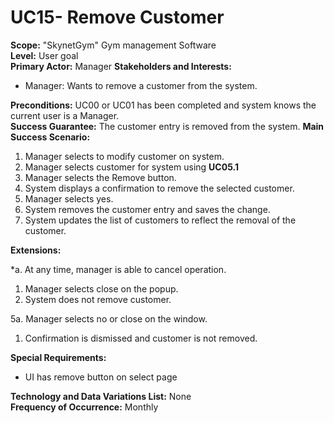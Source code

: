 UC15- Remove Customer
=======================

**Scope:** "SkynetGym" Gym management Software  
**Level:** User goal  
**Primary Actor:** Manager
**Stakeholders and Interests:**

- Manager: Wants to remove a customer from the system.

**Preconditions:** UC00 or UC01 has been completed and system knows the current user is a Manager.  
**Success Guarantee:** The customer entry is removed from the system.
**Main Success Scenario:**

1.	Manager selects to modify customer on system.
2.	Manager selects customer for system using **UC05.1**
3.	Manager selects the Remove button.
4.	System displays a confirmation to remove the selected customer.
5.	Manager selects yes.
6. System removes the customer entry and saves the change.
7. System updates the list of customers to reflect the removal of the customer.

**Extensions:**

*a. At any time, manager is able to cancel operation.

1. Manager selects close on the popup.
2. System does not remove customer.

5a. Manager selects no or close on the window.

1.	Confirmation is dismissed and customer is not removed.

**Special Requirements:**

- UI has remove button on select page

**Technology and Data Variations List:** None  
**Frequency of Occurrence:** Monthly

